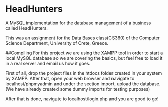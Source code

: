 # HeadHunters
A MySQL implementation for the database management of a business called HeadHunters. 

This was an assignment for the Data Bases class(CS360) of the Computer Science Department, University of Crete, Greece.

##Compiling
For this project we are using the XAMPP tool in order to start a local MySQL  database so we are covering the basics, but feel free to load it in a real server and email us how it goes.

First of all, drop the project files in the htdocs folder created in your system by XAMPP. After that, open your web browser and navigate to localhost/phpmyadmin and under the section import, upload the database. (We have already created some dummy imports for testing purposes) 

After that is done, navigate to localhost/login.php and you are good to go!
